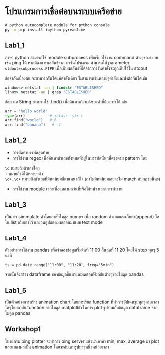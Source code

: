 # โปรแกรมการเชื่อต่อบนระบบเครือข่าย

``` cmd
# python autocomplete module for python console
py -m pip install ipython pyreadline
```

## Lab1_1

ภาษา python สามารถใช้ module subprocess เพื่อเรียกใช้งาน command ต่างๆของระบบเช่น ping ได้
หากต้องการผลลัพธ์จากการรันโปรแกรม สามารถใส่ parameter `stdout=subprocess.PIPE`
เพื่อเก็บผลลัพธ์ที่ได้จากการรันคำสั่งจะถูกเก็บไว้ใน stdout

ข้อจำกัดเบื้องต้น จะสามารถรันได้แค่ตำสั่งเดียว ไม่สามารถรันหลายๆคำสั่งและส่งต่อกันได้เช่น

``` cmd
windows> netstat -an | findstr "ESTABLISHED"
linux> netstat -an | grep "ESTABLISHED"
```

ข้อความ String สามารถใช้ .find() เพื่อค้นหา*ตำแหน่ง*ของคำที่ต้องการได้ เช่น

``` python
arr = "hello world"
type(arr)           # <class 'str'>
arr.find("world")   # ุ6
arr.find("banana")   # -1
```

## Lab1_2

- การตัดคำบรรทัดสุดท้าย
- การใช้งาน regex เพื่อค้นหาตัวเลขทั้งหมดที่อยู่ในบรรทัดนั้นๆที่ตรงตาม pattern โดย

`\d` หมายถึงตัวเลขใดๆ  
`+` หมายถึงมีได้หลายๆตัว  
`\d+.\d+` หมายถึงตัวเลขที่มีทศนิยมกี่ตำแหน่งก็ได้ (ถ้าไม่มีทศนิยมเลยจะไม่ match กับกฏข้อนี้นะ) 

- การใช้งาน module เวลาเพื่อแสดงผลวันที่หรือใช้หน่วงเวลาการทำงาน

## Lab1_3

เป็นการ simmulate ค่าโดยอาศัยโมดูล numpy เพื่อ random ตัวเลขและเก็บค่า(append) ใส่ใน list เก็บเอาไว้ และวนลูปแสดงผลออกมาแบบ text mode

## Lab1_4

ตัวอย่างการใช้งาน pandas เพื่อจำลองข้อมูลเริ่มต้นที่ 11:00 สิ้นสุดที่ 11:20 โดยให้ step ทุกๆ 5 นาที
```
ts = pd.date_range("11:00", "11:20", freq="5min")
```
จากนั้นจึงสร้าง dataframe ของข้อมูลขึ้นมาและทดสอบฟังก์ชันต่างๆของโมดูล pandas 

## Lab1_5

เป็นตัวอย่างการสร้าง animation chart โดยการเรียก function ที่ทำการอัปเดทรูปทุกๆคาบเวลาใดๆโดยอาศัย function จากโมดูล matplotlib ในการ plot รูปร่วมกับข้อมูล dataframe จากโมดูล pandas

## Workshop1

โปรแกรม ping plotter จะทำการ ping server แล้วนำเอาค่า min, max, average มา plot และแสดงผลเป็น animation โดยจะอัปเดทรูปทุกๆหนึ่งหน่วยเวลา
